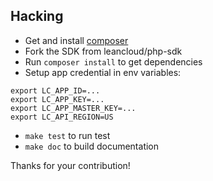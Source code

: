 Hacking
----

* Get and install [composer](https://getcomposer.org)
* Fork the SDK from leancloud/php-sdk
* Run `composer install` to get dependencies
* Setup app credential in env variables:

```
export LC_APP_ID=...
export LC_APP_KEY=...
export LC_APP_MASTER_KEY=...
export LC_API_REGION=US
```

* `make test` to run test
* `make doc` to build documentation

Thanks for your contribution!
